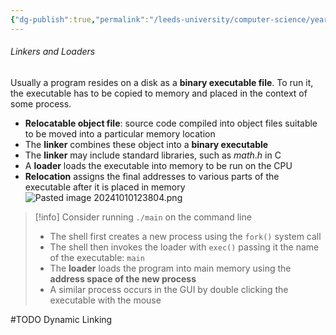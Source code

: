 ```yaml
---
{"dg-publish":true,"permalink":"/leeds-university/computer-science/year-2/operating-systems/2-os-services/code-compilation-and-loading/"}
---
```



###### Linkers and Loaders
Usually a program resides on a disk as a **binary executable file**. To run it, the executable has to be copied to memory and placed in the context of some process.
- **Relocatable object file**: source code compiled into object files suitable to be moved into a particular memory location
- The **linker** combines these object into a **binary executable**
- The **linker** may include standard libraries, such as $math.h$ in C
- A **loader** loads the executable into memory to be run on the CPU
- **Relocation** assigns the final addresses to various parts of the executable after it is placed in memory
![Pasted image 20241010123804.png](/img/user/Leeds%20University/Computer%20Science/Year%202/Operating%20Systems/2.%20OS%20Services/images/Pasted%20image%2020241010123804.png)
>[!info] 
>Consider running ```./main``` on the command line
>- The shell first creates a new process using the ```fork()``` system call
>- The shell then invokes the loader with ```exec()``` passing it the name of the executable: ```main```
>- The **loader** loads the program into main memory using the **address space of the new process**
>- A similar process occurs in the GUI by double clicking the executable with the mouse

#TODO Dynamic Linking

